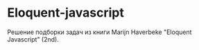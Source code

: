 # Eloquent-javascript
Решение подборки задач из книги Marijn Haverbeke "Eloquent Javascript" (2nd).
